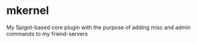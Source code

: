 # mkernel

My Spigot-based core plugin with the purpose of adding misc and admin commands to my friend-servers 